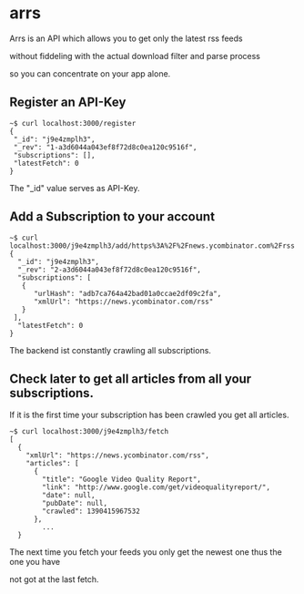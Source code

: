 arrs
====

Arrs is an API which allows you to get only the latest rss feeds

without fiddeling with the actual download filter and parse process

so you can concentrate on your app alone.



## Register an API-Key
```
~$ curl localhost:3000/register
{
 "_id": "j9e4zmplh3",
 "_rev": "1-a3d6044a043ef8f72d8c0ea120c9516f",
 "subscriptions": [],
 "latestFetch": 0
}
```
The "_id" value serves as API-Key.



## Add a Subscription to your account
```
~$ curl localhost:3000/j9e4zmplh3/add/https%3A%2F%2Fnews.ycombinator.com%2Frss
{
  "_id": "j9e4zmplh3",
  "_rev": "2-a3d6044a043ef8f72d8c0ea120c9516f",
  "subscriptions": [
   {
      "urlHash": "adb7ca764a42bad01a0ccae2df09c2fa",
      "xmlUrl": "https://news.ycombinator.com/rss"
   }
 ],
  "latestFetch": 0
}
```

The backend ist constantly crawling all subscriptions.



## Check later to get all articles from all your subscriptions.

If it is the first time your subscription has been crawled you get all articles.
```
~$ curl localhost:3000/j9e4zmplh3/fetch
[
  {
    "xmlUrl": "https://news.ycombinator.com/rss",
    "articles": [
      {
        "title": "Google Video Quality Report",
        "link": "http://www.google.com/get/videoqualityreport/",
        "date": null,
        "pubDate": null,
        "crawled": 1390415967532
      },
        ...
  }
```

The next time you fetch your feeds you only get the newest one thus the one you have

not got at the last fetch.
